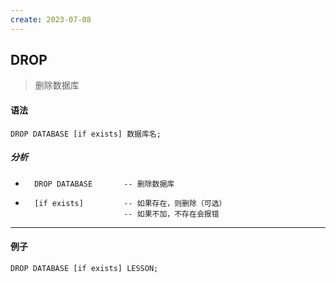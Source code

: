 ```yaml
---
create: 2023-07-08
---
```

## DROP

> 删除数据库

#### 语法

```mysql
DROP DATABASE [if exists] 数据库名;
```

##### 分析

* ```mysql
	DROP DATABASE 		-- 删除数据库
	```

* ```mysql
	[if exists]			-- 如果存在，则删除（可选）
						-- 如果不加，不存在会报错
	```

---

#### 例子

```msyql
DROP DATABASE [if exists] LESSON;
```



